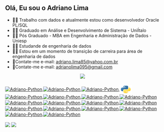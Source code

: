 ## Olá, Eu sou o Adriano Lima

- 🧑‍💼 Trabalho com dados e atualmente estou como desenvolvedor Oracle PL/SQL
- 🧑‍🎓 Graduado em Análise e Desenvolvimento de Sistema - UniÍtalo
- 🧑‍🎓 Pós Graduado - MBA em Engenharia e Administração de Dados - Uniesp
- 🧑‍🎓 Estudande de engenharia de dados 
- 🧑‍🎓 Estou em um momento de transição de carreira para área de engenharia de dados
- 📱Contate-me e-mail: adriano.lima85@yahoo.com.br
- 📱Contate-me e-mail: adrianolima095@gmail.com
 

<div align="center">  
  <a href="https://github.com/ProfessionalAdriano">
    
  <img height="180em" src="https://github-readme-stats.vercel.app/api?username=ProfessionalAdriano&show_icons=true&theme=dracula&include_all_commits=true&count_private=true"/>  
</div>



<div style="display: inline_block"><br>  
  <img align="center" alt="Adriano-Python" height="30" width="40" src="https://cdn.jsdelivr.net/gh/devicons/devicon/icons/linkedin/linkedin-original.svg">          
  <img align="center" alt="Adriano-Python" height="30" width="40" src="https://cdn.jsdelivr.net/gh/devicons/devicon/icons/oracle/oracle-original.svg">
  <img align="center" alt="Adriano-Python" height="30" width="40" src="https://cdn.jsdelivr.net/gh/devicons/devicon/icons/microsoftsqlserver/microsoftsqlserver-plain-wordmark.svg">
  <img align="center" alt="Adriano-Python" height="30" width="40" src="https://raw.githubusercontent.com/devicons/devicon/master/icons/python/python-original.svg">
  <img align="center" alt="Adriano-Python" height="30" width="40" src="https://cdn.jsdelivr.net/gh/devicons/devicon/icons/azure/azure-original.svg">
  <img align="center" alt="Adriano-Python" height="30" width="40" src="https://cdn.jsdelivr.net/gh/devicons/devicon/icons/amazonwebservices/amazonwebservices-original-wordmark.svg">
  <img align="center" alt="Adriano-Python" height="30" width="40" src="https://cdn.jsdelivr.net/gh/devicons/devicon/icons/docker/docker-original-wordmark.svg">
  <img align="center" alt="Adriano-Python" height="30" width="40" src="https://cdn.jsdelivr.net/gh/devicons/devicon/icons/git/git-original-wordmark.svg">
  <img align="center" alt="Adriano-Python" height="30" width="40" src="https://cdn.jsdelivr.net/gh/devicons/devicon/icons/github/github-original-wordmark.svg">
  <img align="center" alt="Adriano-Python" height="30" width="40" src="https://cdn.jsdelivr.net/gh/devicons/devicon/icons/linux/linux-original.svg">           
  <img align="center" alt="Adriano-Python" height="30" width="40" src="https://cdn.jsdelivr.net/gh/devicons/devicon/icons/mongodb/mongodb-original-wordmark.svg">
  <img align="center" alt="Adriano-Python" height="30" width="40" src="https://cdn.jsdelivr.net/gh/devicons/devicon/icons/mysql/mysql-original-wordmark.svg">
  <img align="center" alt="Adriano-Python" height="30" width="40" src="https://cdn.jsdelivr.net/gh/devicons/devicon/icons/pandas/pandas-original-wordmark.svg">
  <img align="center" alt="Adriano-Python" height="30" width="40" src="https://cdn.jsdelivr.net/gh/devicons/devicon/icons/visualstudio/visualstudio-plain.svg">
  <img align="center" alt="Adriano-Python" height="30" width="40" src="https://cdn.jsdelivr.net/gh/devicons/devicon/icons/vscode/vscode-original-wordmark.svg">
  <img align="center" alt="Adriano-Python" height="30" width="40" src="https://cdn.jsdelivr.net/gh/devicons/devicon/icons/anaconda/anaconda-original.svg">
  <img align="center" alt="Adriano-Python" height="30" width="40" src="https://cdn.jsdelivr.net/gh/devicons/devicon/icons/jira/jira-original-wordmark.svg">
  <img align="center" alt="Adriano-Python" height="30" width="40" src="https://cdn.jsdelivr.net/gh/devicons/devicon/icons/confluence/confluence-original-wordmark.svg">
</div>  

<div style="display: inline_block"><br>  


<div>  
  <a href = "mailto:adriano.lima85@yahoo.com.br"><img src="https://img.shields.io/badge/-Gmail-%23333?style=for-the-badge&logo=gmail&logoColor=white" target="_blank"></a>
  <a href="https://www.linkedin.com/in/adriano-lima-724570185" target="_blank"><img src="https://img.shields.io/badge/-LinkedIn-%230077B5?style=for-the-badge&logo=linkedin&logoColor=white" target="_blank"></a> 
<link rel="stylesheet" href="https://cdn.jsdelivr.net/gh/devicons/devicon@v2.15.1/devicon.min.css"> 
</div>
  
